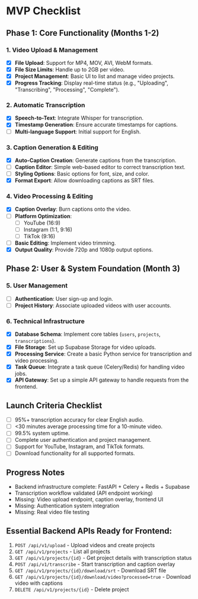 # MVP Checklist

## Phase 1: Core Functionality (Months 1-2)

### 1. Video Upload & Management
- [x] **File Upload**: Support for MP4, MOV, AVI, WebM formats.
- [x] **File Size Limits**: Handle up to 2GB per video.
- [x] **Project Management**: Basic UI to list and manage video projects.
- [x] **Progress Tracking**: Display real-time status (e.g., "Uploading", "Transcribing", "Processing", "Complete").

### 2. Automatic Transcription
- [x] **Speech-to-Text**: Integrate Whisper for transcription.
- [x] **Timestamp Generation**: Ensure accurate timestamps for captions.
- [ ] **Multi-language Support**: Initial support for English.

### 3. Caption Generation & Editing
- [x] **Auto-Caption Creation**: Generate captions from the transcription.
- [ ] **Caption Editor**: Simple web-based editor to correct transcription text.
- [ ] **Styling Options**: Basic options for font, size, and color.
- [x] **Format Export**: Allow downloading captions as SRT files.

### 4. Video Processing & Editing
- [x] **Caption Overlay**: Burn captions onto the video.
- [ ] **Platform Optimization**:
    - [ ] YouTube (16:9)
    - [ ] Instagram (1:1, 9:16)
    - [ ] TikTok (9:16)
- [ ] **Basic Editing**: Implement video trimming.
- [x] **Output Quality**: Provide 720p and 1080p output options.

## Phase 2: User & System Foundation (Month 3)

### 5. User Management
- [ ] **Authentication**: User sign-up and login.
- [ ] **Project History**: Associate uploaded videos with user accounts.

### 6. Technical Infrastructure
- [x] **Database Schema**: Implement core tables (`users`, `projects`, `transcriptions`).
- [x] **File Storage**: Set up Supabase Storage for video uploads.
- [x] **Processing Service**: Create a basic Python service for transcription and video processing.
- [x] **Task Queue**: Integrate a task queue (Celery/Redis) for handling video jobs.
- [x] **API Gateway**: Set up a simple API gateway to handle requests from the frontend.

## Launch Criteria Checklist
- [ ] 95%+ transcription accuracy for clear English audio.
- [ ] <30 minutes average processing time for a 10-minute video.
- [ ] 99.5% system uptime.
- [ ] Complete user authentication and project management.
- [ ] Support for YouTube, Instagram, and TikTok formats.
- [ ] Download functionality for all supported formats.

## Progress Notes
- Backend infrastructure complete: FastAPI + Celery + Redis + Supabase
- Transcription workflow validated (API endpoint working)
- Missing: Video upload endpoint, caption overlay, frontend UI
- Missing: Authentication system integration
- Missing: Real video file testing

## Essential Backend APIs Ready for Frontend:
1. `POST /api/v1/upload` - Upload videos and create projects
2. `GET /api/v1/projects` - List all projects
3. `GET /api/v1/projects/{id}` - Get project details with transcription status
4. `POST /api/v1/transcribe` - Start transcription and caption overlay
5. `GET /api/v1/projects/{id}/download/srt` - Download SRT file
6. `GET /api/v1/projects/{id}/download/video?processed=true` - Download video with captions
7. `DELETE /api/v1/projects/{id}` - Delete project
